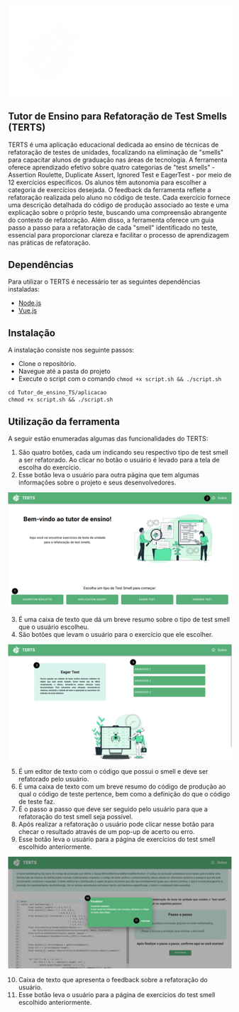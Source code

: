 ![Logo](https://github.com/DeigelaLima/Tutor_de_ensino_TS/raw/main/aplicacao/frontend/src/assets/readme-prints/Group%208.svg)

## Tutor de Ensino para Refatoração de Test Smells (TERTS)

TERTS é uma aplicação educacional dedicada ao ensino de técnicas de refatoração de testes de unidades, focalizando na eliminação de "smells" para capacitar alunos de graduação nas áreas de tecnologia. A ferramenta oferece aprendizado efetivo sobre quatro categorias de "test smells" - Assertion Roulette, Duplicate Assert, Ignored Test e EagerTest - por meio de 12 exercícios específicos. Os alunos têm autonomia para escolher a categoria de exercícios desejada. O feedback da ferramenta reflete a refatoração realizada pelo aluno no código de teste. Cada exercício fornece uma descrição detalhada do código de produção associado ao teste e uma explicação sobre o próprio teste, buscando uma compreensão abrangente do contexto de refatoração. Além disso, a ferramenta oferece um guia passo a passo para a refatoração de cada "smell" identificado no teste, essencial para proporcionar clareza e facilitar o processo de aprendizagem nas práticas de refatoração.

## Dependências 

Para utilizar o TERTS  é necessário ter as seguintes dependências instaladas:
- [Node.js](https://nodejs.org/en/download)
- [Vue.js](https://vuejs.org/guide/quick-start.html)



## Instalação

A instalação  consiste nos seguinte passos:

- Clone o repositório.
- Navegue até a pasta do projeto
- Execute o script com o comando `chmod +x script.sh && ./script.sh`

```
cd Tutor_de_ensino_TS/aplicacao
chmod +x script.sh && ./script.sh

```
##  Utilização da ferramenta

A seguir estão enumeradas algumas das funcionalidades do TERTS:

1.  São quatro botões, cada um indicando seu respectivo tipo  de test smell  a ser refatorado. Ao clicar no botão o usuário é levado para a tela de escolha do exercício. 
2.  Esse botão leva o usuário para outra página que tem algumas informações sobre o projeto e seus desenvolvedores.

![Tela 1](https://github.com/DeigelaLima/Tutor_de_ensino_TS/raw/main/aplicacao/frontend/src/assets/readme-prints/Group%2018.svg)

3.  É uma caixa de texto que dá um breve resumo sobre o tipo de test smell que o usuário escolheu.
4.   São botões que levam o usuário para o exercício  que ele escolher.

![Tela 2](https://github.com/DeigelaLima/Tutor_de_ensino_TS/raw/main/aplicacao/frontend/src/assets/readme-prints/Group%2019.svg)


5.  É um editor de texto com o código que possui o smell e deve ser refatorado pelo usuário.
6.  É uma caixa de texto com um breve resumo do código de produção ao qual o código de teste pertence, bem como a definição do que o código de teste faz.
7.  É o passo a passo que deve ser seguido pelo usuário para que a refatoração do test smell seja possível.
8.  Após realizar a refatoração o usuário pode clicar nesse botão para checar o resultado através de um pop-up de acerto ou erro.
9.  Esse botão leva o usuário para a página de exercícios do test smell escolhido anteriormente.

![Tela 3](https://github.com/DeigelaLima/Tutor_de_ensino_TS/raw/main/aplicacao/frontend/src/assets/readme-prints/Group%2022.svg)

10. Caixa de texto que apresenta o feedback sobre a refatoração do usuário.
11. Esse botão leva o usuário para a página de exercícios do test smell escolhido anteriormente.